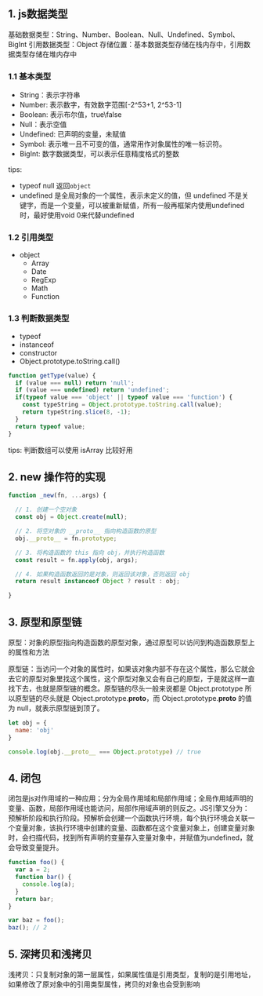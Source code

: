 <!-- js基础 -->

## 1. js数据类型

基础数据类型：String、Number、Boolean、Null、Undefined、Symbol、BigInt
引用数据类型：Object
存储位置：基本数据类型存储在栈内存中，引用数据类型存储在堆内存中

### 1.1 基本类型

- String：表示字符串 
- Number: 表示数字，有效数字范围[-2^53+1, 2^53-1]
- Boolean: 表示布尔值，true\false
- Null：表示空值
- Undefined: 已声明的变量，未赋值
- Symbol: 表示唯一且不可变的值，通常用作对象属性的唯一标识符。
- BigInt: 数字数据类型，可以表示任意精度格式的整数

tips: 
- typeof null 返回`object`
- undefined 是全局对象的一个属性，表示未定义的值，但 undefined 不是关键字，而是一个变量，可以被重新赋值，所有一般再框架内使用undefined时，最好使用void 0来代替undefined

### 1.2 引用类型

- object
  - Array
  - Date
  - RegExp
  - Math
  - Function

### 1.3 判断数据类型

- typeof
- instanceof
- constructor
- Object.prototype.toString.call()

```js
function getType(value) {
  if (value === null) return 'null';
  if (value === undefined) return 'undefined';
  if(typeof value === 'object' || typeof value === 'function') {
    const typeString = Object.prototype.toString.call(value);
    return typeString.slice(8, -1);
  }
  return typeof value;
}
```
tips: 判断数组可以使用 isArray 比较好用


## 2. new 操作符的实现

```js
function _new(fn, ...args) {

  // 1. 创建一个空对象
  const obj = Object.create(null);

  // 2. 将空对象的 __proto__ 指向构造函数的原型
  obj.__proto__ = fn.prototype;

  // 3. 将构造函数的 this 指向 obj，并执行构造函数
  const result = fn.apply(obj, args);

  // 4. 如果构造函数返回的是对象，则返回该对象，否则返回 obj
  return result instanceof Object ? result : obj;

}
```

## 3. 原型和原型链
原型：对象的原型指向构造函数的原型对象，通过原型可以访问到构造函数原型上的属性和方法

原型链：当访问一个对象的属性时，如果该对象内部不存在这个属性，那么它就会去它的原型对象里找这个属性，这个原型对象又会有自己的原型，于是就这样一直找下去，也就是原型链的概念。原型链的尽头一般来说都是 Object.prototype 所以原型链的尽头就是 Object.prototype.__proto__，而 Object.prototype.__proto__ 的值为 null，就表示原型链到顶了。

```js
let obj = {
  name: 'obj'
}

console.log(obj.__proto__ === Object.prototype) // true
```

## 4. 闭包

闭包是js对作用域的一种应用；分为全局作用域和局部作用域；全局作用域声明的变量、函数，局部作用域也能访问，局部作用域声明的则反之。JS引擎又分为：预解析阶段和执行阶段。预解析会创建一个函数执行环境，每个执行环境会关联一个变量对象，该执行环境中创建的变量、函数都在这个变量对象上，创建变量对象时，会扫描代码，找到所有声明的变量存入变量对象中，并赋值为undefined，就会导致变量提升。
 

```js
function foo() {
  var a = 2;
  function bar() {
    console.log(a);
  }
  return bar;
}

var baz = foo();
baz(); // 2
```

## 5. 深拷贝和浅拷贝

浅拷贝：只复制对象的第一层属性，如果属性值是引用类型，复制的是引用地址，如果修改了原对象中的引用类型属性，拷贝的对象也会受到影响